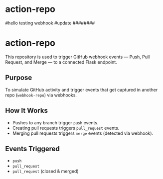 # action-repo
#hello testing webhook
#update
########
# action-repo

This repository is used to trigger GitHub webhook events — Push, Pull Request, and Merge — to a connected Flask endpoint.

## Purpose

To simulate GitHub activity and trigger events that get captured in another repo (`webhook-repo`) via webhooks.

## How It Works

- Pushes to any branch trigger `push` events.
- Creating pull requests triggers `pull_request` events.
- Merging pull requests triggers `merge` events (detected via webhook).

## Events Triggered

- `push`
- `pull_request`
- `pull_request` (closed & merged)




